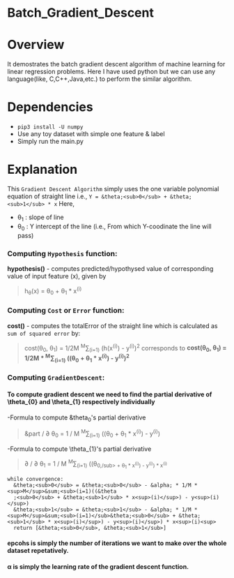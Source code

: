 # Batch_Gradient_Descent

# Overview
It demostrates the batch gradient descent algorithm of machine learning for linear regression problems.
Here I have used python but we can use any language(like, C,C++,Java,etc.) to perform the similar algorithm.

# Dependencies
- `pip3 install -U numpy`
- Use any toy dataset with simple one feature & label
- Simply run the main.py

# Explanation
This `Gradient Descent Algorithm` simply uses the one variable polynomial equation of straight line i.e., `Y = &theta;<sub>0</sub> + &theta;<sub>1</sub> * x`
Here, 
- &theta;<sub>1</sub> : slope of line
- &theta;<sub>0</sub> : Y intercept of the line (i.e., From which Y-coodinate the line will pass)
      
### Computing `Hypothesis` function:
**hypothesis()** - computes predicted/hypothysed value of corresponding value of input feature (x), given by
> h<sub>&theta;</sub>(x) = &theta;<sub>0</sub> + &theta;<sub>1</sub> * x<sup>(i)</sup>

### Computing `Cost` or `Error` function:
**cost()** - computes the totalError of the straight line which is calculated as `sum of squared error` by:
> cost(&theta;<sub>0</sub>, &theta;<sub>1</sub>) = 1/2M <sup>M</sup>&sum;<sub>(i=1)</sub> (h(x<sup>(i)</sup>) - y<sup>(i)</sup>)<sup>2</sup>
corresponds to
> __cost(&theta;<sub>0</sub>, &theta;<sub>1</sub>) = 1/2M * <sup>M</sup>&sum;<sub>(i=1)</sub> ((&theta;<sub>0</sub> + &theta;<sub>1</sub> * x<sup>(i)</sup>) - y<sup>(i)</sup>)<sup>2</sup>__

### Computing `GradientDescent`:
#### To compute gradient descent we need to find the partial derivative of \theta_{0} and \theta_{1} respectively individually
-Formula to compute &theta<sub>0</sub>'s partial derivative 
> &part / &part; &theta;<sub>0</sub> = 1 / M <sup>M</sup>&sum;<sub>(i=1)</sub> ((&theta;<sub>0</sub> + &theta;<sub>1</sub> * x<sup>(i)</sup>) - y<sup>(i)</sup>)

-Formula to compute \theta_{1}'s partial derivative 
> &part; / &part; &theta;<sub>1</sub> = 1 / M <sup>M</sup>&sum;<sub>(i=1)</sub> ((&theta;<sub>0,/sub> + &theta;<sub>1</sub> * x<sup>(i)</sup>) - y<sup>(i)</sup>) * x<sup>(i)</sup>
```
while convergence:
  &theta;<sub>0</sub> = &theta;<sub>0</sub> - &alpha; * 1/M * <sup>M</sup>&sum;<sub>(i=1)((&theta
  ;<sub>0</sub> + &theta;<sub>1</sub> * x<sup>(i)</sup>) - y<sup>(i)</sup>)
  &theta;<sub>1</sub> = &theta;<sub>1</sub> - &alpha; * 1/M * <sup>M</sup>&sum;<sub>(i=1)</sub>&theta;<sub>0</sub> + &theta;<sub>1</sub> * x<sup>(i)</sup>) - y<sup>(i)</sup>) * x<sup>(i)<sup>
  return [&theta;<sub>0</sub>, &theta;<sub>1</sub>]
```
#### epcohs is simply the number of iterations we want to make over the whole dataset repetatively.
#### &alpha; is simply the learning rate of the gradient descent function.

